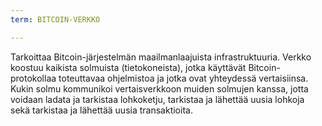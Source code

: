 ```yaml
---
term: BITCOIN-VERKKO

---
```

Tarkoittaa Bitcoin-järjestelmän maailmanlaajuista infrastruktuuria. Verkko koostuu kaikista solmuista (tietokoneista), jotka käyttävät Bitcoin-protokollaa toteuttavaa ohjelmistoa ja jotka ovat yhteydessä vertaisiinsa. Kukin solmu kommunikoi vertaisverkkoon muiden solmujen kanssa, jotta voidaan ladata ja tarkistaa lohkoketju, tarkistaa ja lähettää uusia lohkoja sekä tarkistaa ja lähettää uusia transaktioita.